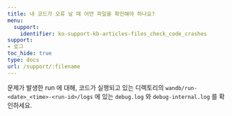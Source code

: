```yaml
---
title: 내 코드가 오류 날 때 어떤 파일을 확인해야 하나요?
menu:
  support:
    identifier: ko-support-kb-articles-files_check_code_crashes
support:
- 로그
toc_hide: true
type: docs
url: /support/:filename
---
```


문제가 발생한 run 에 대해, 코드가 실행되고 있는 디렉토리의 `wandb/run-<date>_<time>-<run-id>/logs` 에 있는 `debug.log` 와 `debug-internal.log` 를 확인하세요.